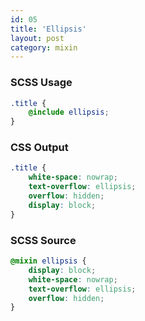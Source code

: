 ```yaml
---
id: 05
title: 'Ellipsis'
layout: post
category: mixin
---
```


### SCSS Usage

```scss
.title {
    @include ellipsis;
}
```

### CSS Output

```scss
.title {
    white-space: nowrap;
    text-overflow: ellipsis;
    overflow: hidden;
    display: block;
}
```

### SCSS Source

```scss
@mixin ellipsis {
    display: block;
    white-space: nowrap;
    text-overflow: ellipsis;
    overflow: hidden;
}
```
